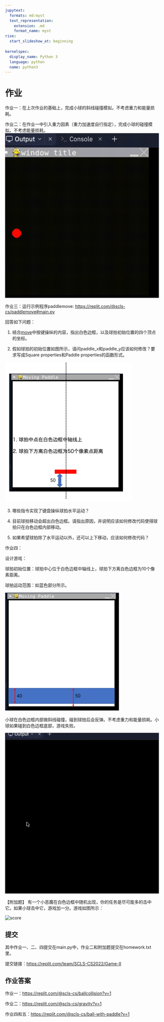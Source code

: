 ```yaml
---
jupytext:
  formats: md:myst
  text_representation:
    extension: .md
    format_name: myst
rise:
  start_slideshow_at: beginning

kernelspec:
  display_name: Python 3
  language: python
  name: python3
---
```


# 作业 #

作业一：在上次作业的基础上，完成小球的斜线碰撞模拟。不考虑重力和能量损耗。

作业二：在作业一中引入重力因素（重力加速度自行指定），完成小球的碰撞模拟。不考虑能量损耗。
![gravity](gravity.gif)

作业三：运行示例程序paddlemove: https://replit.com/@scls-cs/paddlemove#main.py

回答如下问题：

1. 结合[move](move.md)中按键操纵的内容，指出白色边框，以及球拍初始位置的四个顶点的坐标。

2. 假如球拍的初始位置如图所示，请问paddle_x和paddle_y应该如何修改？要求写成Square properties和Paddle properties的函数形式。

![paddle_pos](paddle_pos.png)

3. 哪些指令实现了键盘操纵球拍水平运动？

4. 目前球拍移动会超出白色边框。请指出原因，并说明应该如何修改代码使得球拍只在白色边框内部移动。

5. 如果希望球拍除了水平运动以外，还可以上下移动，应该如何修改代码？

作业四：

设计游戏：

球拍初始位置：球拍中心位于白色边框中轴线上，球拍下方离白色边框为10个像素距离。

球拍运动范围：如蓝色部分所示。

![range](range.png)

小球在白色边框内部做斜线碰撞，碰到球拍后会反弹。不考虑重力和能量损耗。小球如果碰到白色边框底部，游戏失败。

![bounce](bounce.gif)

【附加题】
有一个小恶魔在白色边框中随机出现，你的任务是尽可能多的击中它。如果小球击中它，游戏加一分。游戏如图所示：

![score](score.gif)


## 提交 ##

其中作业一、二、四提交在main.py中，作业二和附加题提交在homework.txt里。

提交链接：https://replit.com/team/SCLS-CS2022/Game-II


## 作业答案 ##

作业一：https://replit.com/@scls-cs/ballcollision?v=1

作业二：https://replit.com/@scls-cs/gravity?v=1

作业四和五：https://replit.com/@scls-cs/ball-with-paddle?v=1